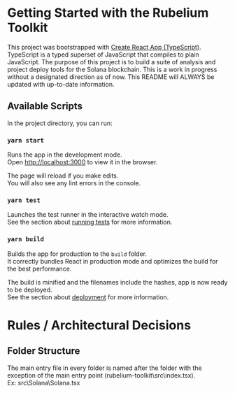 # Getting Started with the Rubelium Toolkit

This project was bootstrapped with [Create React App (TypeScript)](https://create-react-app.dev/docs/adding-typescript/).
TypeScript is a typed superset of JavaScript that compiles to plain JavaScript.
The purpose of this project is to build a suite of analysis and project deploy tools for the Solana blockchain.
This is a work in progress without a designated direction as of now.
This README will ALWAYS be updated with up-to-date information.

## Available Scripts

In the project directory, you can run:

### `yarn start`

Runs the app in the development mode.\
Open [http://localhost:3000](http://localhost:3000) to view it in the browser.

The page will reload if you make edits.\
You will also see any lint errors in the console.

### `yarn test`

Launches the test runner in the interactive watch mode.\
See the section about [running tests](https://facebook.github.io/create-react-app/docs/running-tests) for more information.

### `yarn build`

Builds the app for production to the `build` folder.\
It correctly bundles React in production mode and optimizes the build for the best performance.

The build is minified and the filenames include the hashes, app is now ready to be deployed.\
See the section about [deployment](https://facebook.github.io/create-react-app/docs/deployment) for more information.

# Rules / Architectural Decisions

## Folder Structure

The main entry file in every folder is named after the folder with the exception of the main entry point (rubelium-toolkit\src\index.tsx).\
Ex: src\Solana\Solana.tsx